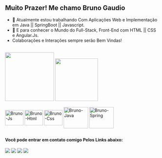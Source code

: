 
<H2>Muito Prazer! Me chamo Bruno Gaudio</H2>

- 🌱 Atualmente estou trabalhando Com Aplicações Web e Implementação em Java || SpringBoot || Javascript.
- 🤔 E para conhecer o Mundo do Full-Stack, Front-End com HTML || CSS e Angular.Js.
- Colaborações e Interações sempre serão Bem Vindas! </br></br>

<div style="display: inline_block" "text-align: center">
<img height="160em" src="https://github-readme-stats.vercel.app/api?username=GaudioBruno22&show_icons=true&theme=chartreuse-dark&include_all_commits=true&count_private=true"/>
<img height="140em" src="https://github-readme-stats.vercel.app/api/top-langs/?username=GaudioBruno22&layout=compact&langs_count=16&theme=chartreuse-dark"/>

</div>
<div style="display: inline_block"><br>
  <img align="center" alt="Bruno-Js"     height="50" width="60" src="https://cdn.jsdelivr.net/gh/devicons/devicon/icons/javascript/javascript-original.svg">
  <img align="center" alt="Bruno-Html"   height="50" width="60" src="https://cdn.jsdelivr.net/gh/devicons/devicon/icons/html5/html5-original.svg">
  <img align="center" alt="Bruno-Css"    height="50" width="60" src="https://cdn.jsdelivr.net/gh/devicons/devicon/icons/css3/css3-original.svg">
  <img align="center" alt="Bruno-Java"   height="70" width="80" src="https://cdn.jsdelivr.net/gh/devicons/devicon/icons/java/java-original-wordmark.svg">
  <img align="center" alt="Bruno-Spring" height="70" width="80" src="https://cdn.jsdelivr.net/gh/devicons/devicon/icons/spring/spring-original-wordmark.svg">
 <!- <img align="center" alt="Bruno-Oracle" height="90" width="110" src="https://cdn.jsdelivr.net/gh/devicons/devicon/icons/oracle/oracle-original.svg">
 <!- <img align="right" alt="Bruno-pic" height="180" style="border-radius:600px;" src="https://cdn.picrew.me/shareImg/org/202301/338224_JJwfNWyX.png">
</div>
  
  ##

<div> 
  
  <h4>Você pode entrar em contato comigo Pelos Links abaixo:</h4>

  <a href="https://instagram.com/gaudiobruno" target="_blank"><img src="https://img.shields.io/badge/-Instagram-%23E4405F?style=for-the-badge&logo=instagram&logoColor=white" target="_blank"></a>
<a href="https://discord.gg/HyxrDEMy" target="_blank"><img src="https://img.shields.io/badge/Discord-7289DA?style=for-the-badge&logo=discord&logoColor=white" target="_blank"></a>
  <a href = "mailto:brunogmattos22@gmail.com"><img src="https://img.shields.io/badge/-Gmail-%23333?style=for-the-badge&logo=gmail&logoColor=white" target="_blank"></a>
  <a href="https://www.linkedin.com/in/bruno-gaudio" target="_blank"><img src="https://img.shields.io/badge/-LinkedIn-%230077B5?style=for-the-badge&logo=linkedin&logoColor=white" target="_blank"></a> 


</div>
